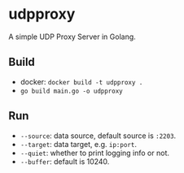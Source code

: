# udpproxy

A simple UDP Proxy Server in Golang.

## Build
* docker: `docker build -t udpproxy .`
* `go build main.go -o udpproxy`

## Run
* `--source`: data source, default source is `:2203`.
* `--target`: data target, e.g. `ip:port`.
* `--quiet`: whether to print logging info or not.
* `--buffer`: default is 10240.
